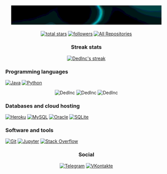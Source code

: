 <h3 align="center">
  <img width="468" height="60" src="https://raw.githubusercontent.com/DedInc/DedInc/main/standard.gif" width="100">
</h3>


<p align="center">
  <a href="https://github.com/DedInc?tab=repositories&sort=stargazers">
    <img alt="total stars" title="Total stars on GitHub" src="https://custom-icon-badges.herokuapp.com/badge/dynamic/json?logo=star&color=55960c&labelColor=488207&label=Stars&style=for-the-badge&query=%24.stars&url=https://api.github-star-counter.workers.dev/user/DedInc"/></a>
  <a href="https://github.com/DedInc?tab=followers">
    <img alt="followers" title="Follow me on Github" src="https://custom-icon-badges.herokuapp.com/github/followers/DedInc?color=236ad3&labelColor=1155ba&style=for-the-badge&logo=person-add&label=Follow&logoColor=white"/></a>
    <a href="https://github.com/DedInc?tab=repositories&sort=stargazers"><img alt="All Repositories" title="All Repositories" src="https://custom-icon-badges.herokuapp.com/badge/-All%20Repos-2962FF?style=for-the-badge&logoColor=white&logo=repo"/></a>
</p>

<h3 align="center">Streak stats</h3>
<p align="center">
  <a href="https://github.com/DenverCoder1/github-readme-streak-stats">
    <img title="🔥 Get streak stats for your profile at git.io/streak-stats" alt="DedInc's streak" src="https://github-readme-streak-stats.herokuapp.com/?user=DedInc&theme=tokyonight&hide_border=true"/>
  </a>
</p>

### Programming languages

<p>
    <a href="https://github.com/search?q=user:DedInc+language:java"><img alt="Java" src="https://img.shields.io/badge/Java-007396.svg?logo=java&logoColor=white"></a>
    <a href="https://github.com/search?q=user:DedInc+language:python"><img alt="Python" src="https://img.shields.io/badge/Python-14354C.svg?logo=python&logoColor=white"></a>
    <p align="center">
        <img src="https://github-readme-stats.vercel.app/api/top-langs/?username=DedInc&theme=tokyonight&hide_border=true" alt="DedInc"/>
        <img src="https://github-readme-stats.vercel.app/api/wakatime?username=DedInc&theme=tokyonight&hide_border=true&custom_title=Coding activity" alt="DedInc"/> 
        <img src="https://wakatime.com/badge/user/414e96cf-609f-4311-8c75-5a8d7c0c082d.svg" alt="DedInc"/> 
    </p>
<p>

### Databases and cloud hosting

<p>
    <a href="#"><img alt="Heroku" src="https://img.shields.io/badge/Heroku-430098.svg?logo=heroku&logoColor=white"></a>
    <a href="#"><img alt="MySQL" src="https://img.shields.io/badge/MySQL-00f.svg?logo=mysql&logoColor=white"></a>
    <a href="#"><img alt="Oracle" src ="https://img.shields.io/badge/Oracle-F00000.svg?logo=oracle&logoColor=white"></a>
    <a href="#"><img alt="SQLite" src ="https://img.shields.io/badge/SQLite-07405e.svg?logo=sqlite&logoColor=white"></a>
</p>

### Software and tools

<p>
    <a href="#"><img alt="Git" src="https://img.shields.io/badge/Git-F05033.svg?logo=git&logoColor=white"></a>
    <a href="#"><img alt="Jupyter" src="https://img.shields.io/badge/Jupyter-F37626.svg?logo=Jupyter&logoColor=white"></a>
    <a href="#"><img alt="Stack Overflow" src="https://img.shields.io/badge/-Stack%20Overflow-FE7A16?logo=stack-overflow&logoColor=white"></a>
</p>

<h3 align="center">Social</h3>
<p align="center">
  <a href="https://t.me/maehdakvan"
    ><img
      src="https://img.shields.io/badge/Telegram-2CA5E0?style=for-the-badge&logo=telegram&logoColor=white"
      alt="Telegram"
  /></a>
  <a href="https://vk.com/animationtube"
    ><img
      src="https://img.shields.io/badge/VKontakte-%232E87FB?style=for-the-badge&logo=vk&logoColor=white"
      alt="VKontakte"
  /></a>
</p>
